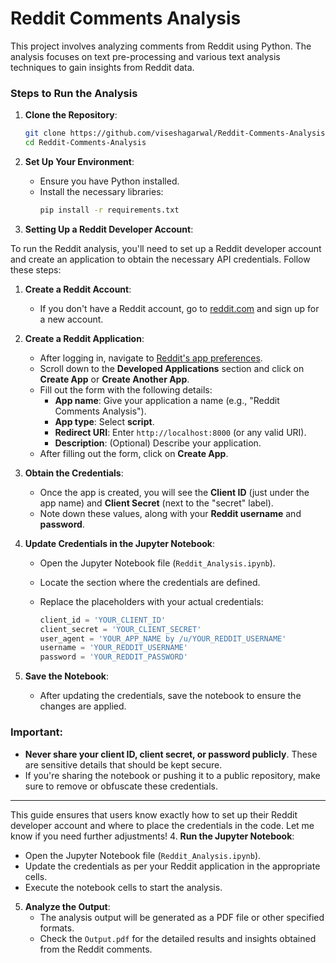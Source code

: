 # Reddit Comments Analysis

This project involves analyzing comments from Reddit using Python. The analysis focuses on text pre-processing and various text analysis techniques to gain insights from Reddit data.

### Steps to Run the Analysis

1. **Clone the Repository**:
   ```bash
   git clone https://github.com/viseshagarwal/Reddit-Comments-Analysis.git
   cd Reddit-Comments-Analysis
   ```

2. **Set Up Your Environment**:
   - Ensure you have Python installed.
   - Install the necessary libraries:
     ```bash
     pip install -r requirements.txt
     ```

3. **Setting Up a Reddit Developer Account**:

To run the Reddit analysis, you'll need to set up a Reddit developer account and create an application to obtain the necessary API credentials. Follow these steps:

1. **Create a Reddit Account**:
   - If you don't have a Reddit account, go to [reddit.com](https://www.reddit.com) and sign up for a new account.

2. **Create a Reddit Application**:
   - After logging in, navigate to [Reddit's app preferences](https://www.reddit.com/prefs/apps).
   - Scroll down to the **Developed Applications** section and click on **Create App** or **Create Another App**.
   - Fill out the form with the following details:
     - **App name**: Give your application a name (e.g., "Reddit Comments Analysis").
     - **App type**: Select **script**.
     - **Redirect URI**: Enter `http://localhost:8000` (or any valid URI).
     - **Description**: (Optional) Describe your application.
   - After filling out the form, click on **Create App**.

3. **Obtain the Credentials**:
   - Once the app is created, you will see the **Client ID** (just under the app name) and **Client Secret** (next to the "secret" label).
   - Note down these values, along with your **Reddit username** and **password**.

4. **Update Credentials in the Jupyter Notebook**:
   - Open the Jupyter Notebook file (`Reddit_Analysis.ipynb`).
   - Locate the section where the credentials are defined.
   - Replace the placeholders with your actual credentials:

     ```python
     client_id = 'YOUR_CLIENT_ID'
     client_secret = 'YOUR_CLIENT_SECRET'
     user_agent = 'YOUR_APP_NAME by /u/YOUR_REDDIT_USERNAME'
     username = 'YOUR_REDDIT_USERNAME'
     password = 'YOUR_REDDIT_PASSWORD'
     ```

5. **Save the Notebook**:
   - After updating the credentials, save the notebook to ensure the changes are applied.

### Important:

- **Never share your client ID, client secret, or password publicly**. These are sensitive details that should be kept secure.
- If you're sharing the notebook or pushing it to a public repository, make sure to remove or obfuscate these credentials.

---

This guide ensures that users know exactly how to set up their Reddit developer account and where to place the credentials in the code. Let me know if you need further adjustments!
4. **Run the Jupyter Notebook**:
   - Open the Jupyter Notebook file (`Reddit_Analysis.ipynb`).
   - Update the credentials as per your Reddit application in the appropriate cells.
   - Execute the notebook cells to start the analysis.

5. **Analyze the Output**:
   - The analysis output will be generated as a PDF file or other specified formats.
   - Check the `Output.pdf` for the detailed results and insights obtained from the Reddit comments.
